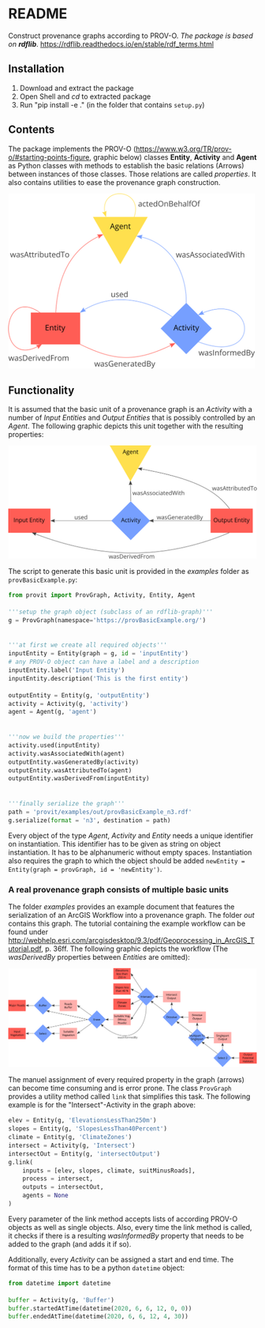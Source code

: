 # README

Construct provenance graphs according to PROV-O. _The package is based on __rdflib___. https://rdflib.readthedocs.io/en/stable/rdf_terms.html

## Installation

1. Download and extract the package
2. Open Shell and _cd_ to extracted package
3. Run "pip install -e ." (in the folder that contains ```setup.py```)

## Contents

The package implements the PROV-O (https://www.w3.org/TR/prov-o/#starting-points-figure, graphic below) classes __Entity__, __Activity__ and __Agent__ as Python classes with methods to establish the basic relations (Arrows) between instances of those classes. Those relations are called _properties_. It also contains utilities to ease the provenance graph construction.


<img src="provit/graphics/ProvUnits.png" width="500" title="PROV-O"/>


## Functionality

It is assumed that the basic unit of a provenance graph is an _Activity_ with a number of _Input Entities_ and _Output Entities_ that is possibly controlled by an _Agent_. The following graphic depicts this unit together with the resulting properties:

<img src="provit/graphics/provBasicExample.png" width="700">


The script to generate this basic unit is provided in the _examples_ folder as ```provBasicExample.py```:

```python
from provit import ProvGraph, Activity, Entity, Agent

'''setup the graph object (subclass of an rdflib-graph)'''
g = ProvGraph(namespace='https://provBasicExample.org/')


'''at first we create all required objects'''
inputEntity = Entity(graph = g, id = 'inputEntity')
# any PROV-O object can have a label and a description
inputEntity.label('Input Entity')
inputEntity.description('This is the first entity')

outputEntity = Entity(g, 'outputEntity')
activity = Activity(g, 'activity')
agent = Agent(g, 'agent')


'''now we build the properties'''
activity.used(inputEntity)
activity.wasAssociatedWith(agent)
outputEntity.wasGeneratedBy(activity)
outputEntity.wasAttributedTo(agent)
outputEntity.wasDerivedFrom(inputEntity)


'''finally serialize the graph'''
path = 'provit/examples/out/provBasicExample_n3.rdf'
g.serialize(format = 'n3', destination = path)
```

Every object of the type _Agent_, _Activity_ and _Entity_ needs a unique identifier on instantiation. This identifier has to be given as string on object instantiation. It has to be alphanumeric without empty spaces. Instantiation also requires the graph to which the object should be added ```newEntity = Entity(graph = provGraph, id = 'newEntity')```.

### A real provenance graph consists of multiple basic units

The folder _examples_ provides an example document that features the serialization of an ArcGIS Workflow into a provenance graph. The folder _out_ contains this graph. The tutorial containing the example workflow can be found under http://webhelp.esri.com/arcgisdesktop/9.3/pdf/Geoprocessing_in_ArcGIS_Tutorial.pdf, p. 36ff. The following graphic depicts the workflow (The _wasDerivedBy_ properties between _Entities_ are omitted):

<img src="provit/graphics/gnatchi.png">

The manuel assignment of every required property in the graph (arrows) can become time consuming and is error prone. The class ```ProvGraph``` provides a utility method called ```link``` that simplifies this task. The following example is for the "Intersect"-Activity in the graph above:

```python
elev = Entity(g, 'ElevationsLessThan250m')
slopes = Entity(g, 'SlopesLessThan40Percent')
climate = Entity(g, 'ClimateZones')
intersect = Activity(g, 'Intersect')
intersectOut = Entity(g, 'intersectOutput')
g.link(
    inputs = [elev, slopes, climate, suitMinusRoads],
    process = intersect,
    outputs = intersectOut,
    agents = None
)
```

Every parameter of the link method accepts lists of according PROV-O objects as well as single objects. Also, every time the link method is called, it checks if there is a resulting _wasInformedBy_ property that needs to be added to the graph (and adds it if so).

Additionally, every _Activity_ can be assigned a start and end time. The format of this time has to be a python ```datetime``` object: 

```python
from datetime import datetime

buffer = Activity(g, 'Buffer')
buffer.startedAtTime(datetime(2020, 6, 6, 12, 0, 0))
buffer.endedAtTime(datetime(2020, 6, 6, 12, 4, 30))
```